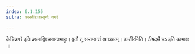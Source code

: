```yaml
---
index: 6.1.155
sutra: कास्तीराजस्तुन्दे नगरे

---
```

 केचिन्नगरे इति प्रथमाद्विवचनान्तभाहुः। वृतौ तु सप्तम्यन्तं व्याख्यात्म्। कातीरमिति। ठीषदर्थे चऽ इति काभावः ॥